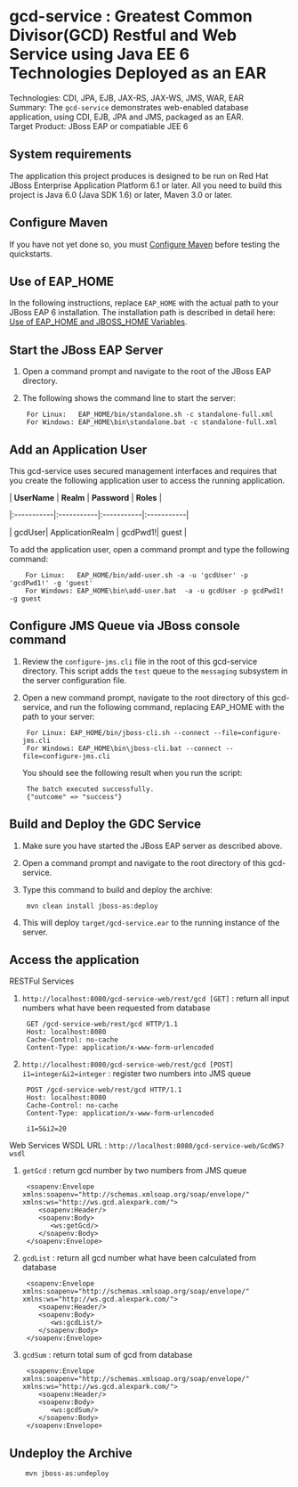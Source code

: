 gcd-service : Greatest Common Divisor(GCD) Restful and Web Service using Java EE 6 Technologies Deployed as an EAR
==============================================================================================
Technologies: CDI, JPA, EJB, JAX-RS, JAX-WS, JMS, WAR, EAR  
Summary: The `gcd-service` demonstrates web-enabled database application, using CDI, EJB, JPA and JMS, packaged as an EAR.   
Target Product: JBoss EAP or compatiable JEE 6


System requirements
-------------------

The application this project produces is designed to be run on Red Hat JBoss Enterprise Application Platform 6.1 or later. 
All you need to build this project is Java 6.0 (Java SDK 1.6) or later, Maven 3.0 or later.

Configure Maven
---------------
If you have not yet done so, you must [Configure Maven](https://github.com/jboss-developer/jboss-developer-shared-resources/blob/master/guides/CONFIGURE_MAVEN.md#configure-maven-to-build-and-deploy-the-quickstarts) before testing the quickstarts.

Use of EAP_HOME
---------------

In the following instructions, replace `EAP_HOME` with the actual path to your JBoss EAP 6 installation. The installation path is described in detail here: [Use of EAP_HOME and JBOSS_HOME Variables](https://github.com/jboss-developer/jboss-developer-shared-resources/blob/master/guides/USE_OF_EAP_HOME.md#use-of-eap_home-and-jboss_home-variables).

Start the JBoss EAP Server
-------------------------

1. Open a command prompt and navigate to the root of the JBoss EAP directory.
2. The following shows the command line to start the server:

        For Linux:   EAP_HOME/bin/standalone.sh -c standalone-full.xml
        For Windows: EAP_HOME\bin\standalone.bat -c standalone-full.xml

Add an Application User
----------------

This gcd-service uses secured management interfaces and requires that you create the following application user to access the running application. 

| **UserName** | **Realm** | **Password** | **Roles** |

|:-----------|:-----------|:-----------|:-----------|

| gcdUser| ApplicationRealm | gcdPwd1!| guest |

To add the application user, open a command prompt and type the following command:

        For Linux:   EAP_HOME/bin/add-user.sh -a -u 'gcdUser' -p 'gcdPwd1!' -g 'guest'
        For Windows: EAP_HOME\bin\add-user.bat  -a -u gcdUser -p gcdPwd1! -g guest


Configure JMS Queue via JBoss console command
-------------------------
1. Review the `configure-jms.cli` file in the root of this gcd-service directory. This script adds the `test` queue to the `messaging` subsystem in the server configuration file.

2. Open a new command prompt, navigate to the root directory of this gcd-service, and run the following command, replacing EAP_HOME with the path to your server:

        For Linux: EAP_HOME/bin/jboss-cli.sh --connect --file=configure-jms.cli 
        For Windows: EAP_HOME\bin\jboss-cli.bat --connect --file=configure-jms.cli 
   You should see the following result when you run the script:

        The batch executed successfully.
        {"outcome" => "success"}


Build and Deploy the GDC Service
-------------------------
1. Make sure you have started the JBoss EAP server as described above.
2. Open a command prompt and navigate to the root directory of this gcd-service.
3. Type this command to build and deploy the archive:

        mvn clean install jboss-as:deploy

4. This will deploy `target/gcd-service.ear` to the running instance of the server.


Access the application 
---------------------
RESTFul Services

1. `http://localhost:8080/gcd-service-web/rest/gcd [GET]` : return all input numbers what have been requested from database

        GET /gcd-service-web/rest/gcd HTTP/1.1
        Host: localhost:8080
        Cache-Control: no-cache
        Content-Type: application/x-www-form-urlencoded

2. `http://localhost:8080/gcd-service-web/rest/gcd [POST] i1=integer&i2=integer` : register two numbers into JMS queue

        POST /gcd-service-web/rest/gcd HTTP/1.1
        Host: localhost:8080
        Cache-Control: no-cache
        Content-Type: application/x-www-form-urlencoded
        
        i1=5&i2=20

Web Services
WSDL URL : `http://localhost:8080/gcd-service-web/GcdWS?wsdl`

1. `getGcd`  : return gcd number by two numbers from JMS queue

        <soapenv:Envelope xmlns:soapenv="http://schemas.xmlsoap.org/soap/envelope/" xmlns:ws="http://ws.gcd.alexpark.com/">
           <soapenv:Header/>
           <soapenv:Body>
              <ws:getGcd/>
           </soapenv:Body>
        </soapenv:Envelope>

2. `gcdList` : return all gcd number what have been calculated from database

        <soapenv:Envelope xmlns:soapenv="http://schemas.xmlsoap.org/soap/envelope/" xmlns:ws="http://ws.gcd.alexpark.com/">
           <soapenv:Header/>
           <soapenv:Body>
              <ws:gcdList/>
           </soapenv:Body>
        </soapenv:Envelope>

3. `gcdSum`  : return total sum of gcd from database

        <soapenv:Envelope xmlns:soapenv="http://schemas.xmlsoap.org/soap/envelope/" xmlns:ws="http://ws.gcd.alexpark.com/">
           <soapenv:Header/>
           <soapenv:Body>
              <ws:gcdSum/>
           </soapenv:Body>
        </soapenv:Envelope>

Undeploy the Archive
--------------------

        mvn jboss-as:undeploy

